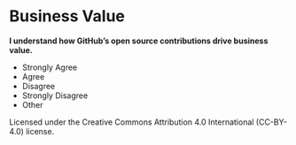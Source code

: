 # Business Value  
**I understand how GitHub’s open source contributions drive business value.**
 - Strongly Agree
 - Agree
 - Disagree
 - Strongly Disagree
 - Other

Licensed under the Creative Commons Attribution 4.0 International (CC-BY-4.0) license.
